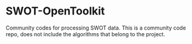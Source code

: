 # SWOT-OpenToolkit
Community codes for processing SWOT data. This is a community code repo, does not include the algorithms that belong to the project. 
